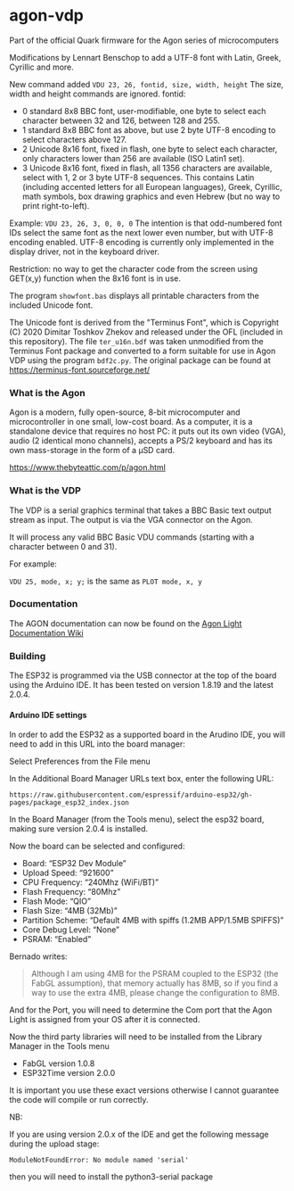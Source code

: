 # agon-vdp

Part of the official Quark firmware for the Agon series of microcomputers

Modifications by Lennart Benschop to add a UTF-8 font with Latin, Greek,
Cyrillic and more.

New command added
`VDU 23, 26, fontid, size, width, height`
The size, width and height commands are ignored. fontid:
* 0 standard 8x8 BBC font, user-modifiable, one byte to select each character
  between 32 and 126, between 128 and 255.
* 1 standard 8x8 BBC font as above, but use 2 byte UTF-8 encoding to select
  characters above 127.
* 2 Unicode 8x16 font, fixed in flash, one byte to select each character,
  only characters lower than 256 are available (ISO Latin1 set).
* 3 Unicode 8x16 font, fixed in flash, all 1356 characters are available,
  select with 1, 2 or 3 byte UTF-8 sequences. This contains Latin (including
  accented letters for all European languages), Greek, Cyrillic, math symbols,
  box drawing graphics and even Hebrew (but no way to print right-to-left).

Example: `VDU 23, 26, 3, 0, 0, 0`
The intention is that odd-numbered font IDs select the same font as the
next lower even number, but with UTF-8 encoding enabled. UTF-8 encoding
is currently only implemented in the display driver, not in the keyboard driver.

Restriction: no way to get the character code from the screen using GET(x,y)
function when the 8x16 font is in use.

The program `showfont.bas` displays all printable characters from the
included Unicode font.

The Unicode font is derived from the "Terminus Font", which is
Copyright (C) 2020 Dimitar Toshkov Zhekov and released under the OFL
(included in this repository). The file `ter_u16n.bdf` was taken
unmodified from the Terminus Font package and converted to a form
suitable for use in Agon VDP using the program `bdf2c.py`.  The
original package can be found at
https://terminus-font.sourceforge.net/

### What is the Agon

Agon is a modern, fully open-source, 8-bit microcomputer and microcontroller in one small, low-cost board. As a computer, it is a standalone device that requires no host PC: it puts out its own video (VGA), audio (2 identical mono channels), accepts a PS/2 keyboard and has its own mass-storage in the form of a µSD card.

https://www.thebyteattic.com/p/agon.html

### What is the VDP

The VDP is a serial graphics terminal that takes a BBC Basic text output stream as input. The output is via the VGA connector on the Agon.

It will process any valid BBC Basic VDU commands (starting with a character between 0 and 31).

For example:

`VDU 25, mode, x; y;` is the same as `PLOT mode, x, y` 

### Documentation

The AGON documentation can now be found on the [Agon Light Documentation Wiki](https://github.com/breakintoprogram/agon-docs/wiki)

### Building

The ESP32 is programmed via the USB connector at the top of the board using the Arduino IDE. It has been tested on version 1.8.19 and the latest 2.0.4.

#### Arduino IDE settings

In order to add the ESP32 as a supported board in the Arudino IDE, you will need to add in this URL into the board manager:

Select Preferences from the File menu

In the Additional Board Manager URLs text box, enter the following URL:

`https://raw.githubusercontent.com/espressif/arduino-esp32/gh-pages/package_esp32_index.json`

In the Board Manager (from the Tools menu), select the esp32 board, making sure version 2.0.4 is installed.

Now the board can be selected and configured:

* Board: “ESP32 Dev Module”
* Upload Speed: “921600”
* CPU Frequency: “240Mhz (WiFi/BT)”
* Flash Frequency: “80Mhz”
* Flash Mode: “QIO”
* Flash Size: “4MB (32Mb)”
* Partition Scheme: “Default 4MB with spiffs (1.2MB APP/1.5MB SPIFFS)”
* Core Debug Level: “None”
* PSRAM: “Enabled”

Bernado writes:

> Although I am using 4MB for the PSRAM coupled to the ESP32 (the FabGL assumption), that memory actually has 8MB, so if you find a way to use the extra 4MB, please change the configuration to 8MB.

And for the Port, you will need to determine the Com port that the Agon Light is assigned from your OS after it is connected.

Now the third party libraries will need to be installed from the Library Manager in the Tools menu

* FabGL version 1.0.8
* ESP32Time version 2.0.0

It is important you use these exact versions otherwise I cannot guarantee the code will compile or run correctly.

NB:

If you are using version 2.0.x of the IDE and get the following message during the upload stage:

`ModuleNotFoundError: No module named 'serial'`

then you will need to install the python3-serial package